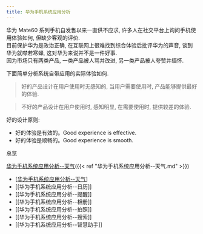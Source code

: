 ```yaml
---
title: 华为手机系统应用分析
---
```


华为 Mate60 系列手机自发售以来一直供不应求, 许多人在社交平台上询问手机使用体验如何, 但缺少客观的评价.  
目前保护华为是政治正确, 在互联网上很难找到综合体验后批评华为的声音, 谈到华为就噤若寒蝉, 这对华为来说并不是一件好事.  
因为市场只有两类产品, 一类产品被人骂并改进, 另一类产品被人夸赞并缅怀.

下面简单分析系统自带应用的实际体验如何.

> 好的产品设计在用户使用时无感知的, 当用户需要使用时, 产品能够提供最好的体验.

> 不好的产品设计在用户使用时, 感知明显, 在需要使用时, 提供较差的体验.

好的设计原则:

- 好的体验是有效的。Good experience is effective.
- 好的体验是顺畅的。Good experience is smooth.

总览

[华为手机系统应用分析--天气]({{< ref "华为手机系统应用分析--天气.md" >}})

- [[华为手机系统应用分析--天气]]
- [[华为手机系统应用分析--日历]]
- [[华为手机系统应用分析--提醒]]
- [[华为手机系统应用分析--相册]]
- [[华为手机系统应用分析--拍照]]
- [[华为手机系统应用分析--搜索]]
- [[华为手机系统应用分析--智慧助手]]


[//begin]: # "Autogenerated link references for markdown compatibility"
[华为手机系统应用分析--天气]: huawei/%E5%8D%8E%E4%B8%BA%E6%89%8B%E6%9C%BA%E7%B3%BB%E7%BB%9F%E5%BA%94%E7%94%A8%E5%88%86%E6%9E%90--%E5%A4%A9%E6%B0%94 "huawei/华为手机系统应用分析--天气"
[//end]: # "Autogenerated link references"
